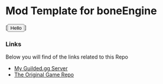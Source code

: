 # Mod Template for boneEngine
[<button>Hello</button>]
### Links
Below you will find of the links related to this Repo
* [My Guilded.gg Server](https://guilded.gg/thomas-hub "My Guilded Server")
* [The Original Game Repo](https://github.com/thomasa-dev/boneEngine-private "Private Repo")
